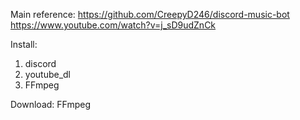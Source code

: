 Main reference: 
   https://github.com/CreepyD246/discord-music-bot
   https://www.youtube.com/watch?v=j_sD9udZnCk

Install:
  1) discord
  2) youtube_dl
  3) FFmpeg
  
Download:
  FFmpeg
